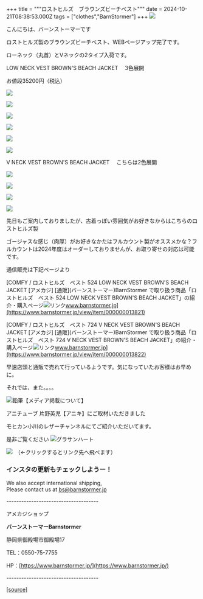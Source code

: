 +++
title = """ロストヒルズ　ブラウンズビーチベスト"""
date = 2024-10-21T08:38:53.000Z
tags = ["clothes","BarnStormer"]
+++
[![](https://stat.ameba.jp/user_images/20231023/16/barnstormer-go/b2/03/p/o0420015015354743273.png)](https://ameblo.jp/barnstormer-go/entry-12825670498.html)

こんにちは、バーンストーマーです

ロストヒルズ製のブラウンズビーチベスト、WEBページアップ完了です。

ローネック（丸首）とVネックの2タイプ入荷です。

LOW NECK VEST BROWN'S BEACH JACKET 　3色展開

お値段35200円（税込）

[![](https://stat.ameba.jp/user_images/20241021/17/barnstormer-go/20/6d/j/o0467070115500599387.jpg)](https://stat.ameba.jp/user_images/20241021/17/barnstormer-go/20/6d/j/o0467070115500599387.jpg)

[![](https://stat.ameba.jp/user_images/20241021/17/barnstormer-go/59/9f/j/o0466070015500599389.jpg)](https://stat.ameba.jp/user_images/20241021/17/barnstormer-go/59/9f/j/o0466070015500599389.jpg)

[![](https://stat.ameba.jp/user_images/20241021/17/barnstormer-go/1d/04/j/o0467070115500599391.jpg)](https://stat.ameba.jp/user_images/20241021/17/barnstormer-go/1d/04/j/o0467070115500599391.jpg)

[![](https://stat.ameba.jp/user_images/20241021/17/barnstormer-go/c2/46/j/o0466070015500599393.jpg)](https://stat.ameba.jp/user_images/20241021/17/barnstormer-go/c2/46/j/o0466070015500599393.jpg)

[![](https://stat.ameba.jp/user_images/20241021/17/barnstormer-go/73/0a/j/o0467070115500599384.jpg)](https://stat.ameba.jp/user_images/20241021/17/barnstormer-go/73/0a/j/o0467070115500599384.jpg)

[![](https://stat.ameba.jp/user_images/20241021/17/barnstormer-go/10/e2/j/o0466070015500599385.jpg)](https://stat.ameba.jp/user_images/20241021/17/barnstormer-go/10/e2/j/o0466070015500599385.jpg)

V NECK VEST BROWN'S BEACH JACKET 　こちらは2色展開

[![](https://stat.ameba.jp/user_images/20241021/16/barnstormer-go/b2/62/j/o0467070115500593333.jpg)](https://stat.ameba.jp/user_images/20241021/16/barnstormer-go/b2/62/j/o0467070115500593333.jpg)

[![](https://stat.ameba.jp/user_images/20241021/16/barnstormer-go/4b/64/j/o0466070015500593335.jpg)](https://stat.ameba.jp/user_images/20241021/16/barnstormer-go/4b/64/j/o0466070015500593335.jpg)

[![](https://stat.ameba.jp/user_images/20241021/16/barnstormer-go/0c/fd/j/o0467070115500593337.jpg)](https://stat.ameba.jp/user_images/20241021/16/barnstormer-go/0c/fd/j/o0467070115500593337.jpg)

[![](https://stat.ameba.jp/user_images/20241021/16/barnstormer-go/ff/33/j/o0466070015500593338.jpg)](https://stat.ameba.jp/user_images/20241021/16/barnstormer-go/ff/33/j/o0466070015500593338.jpg)

先日もご案内しておりましたが、古着っぽい雰囲気がお好きなからはこちらのロストヒルズ製

ゴージャスな感じ（肉厚）がお好きなかたはフルカウント製がオススメかな？フルカウントは2024年度はオーダーしておりませんが、お取り寄せの対応は可能です。

通信販売は下記ページより

[COMFY / ロストヒルズ　ベスト 524 LOW NECK VEST BROWN'S BEACH JACKET \[アメカジ\] \[通販\](バーンストーマー)BarnStormer で取り扱う商品「ロストヒルズ　ベスト 524 LOW NECK VEST BROWN'S BEACH JACKET」の紹介・購入ページ![リンク](https://c.stat100.ameba.jp/ameblo/symbols/v3.20.0/svg/gray/editor_link.svg)www.barnstormer.jp](https://www.barnstormer.jp/view/item/000000013821)

[COMFY / ロストヒルズ　ベスト 724 V NECK VEST BROWN'S BEACH JACKET \[アメカジ\] \[通販\](バーンストーマー)BarnStormer で取り扱う商品「ロストヒルズ　ベスト 724 V NECK VEST BROWN'S BEACH JACKET」の紹介・購入ページ![リンク](https://c.stat100.ameba.jp/ameblo/symbols/v3.20.0/svg/gray/editor_link.svg)www.barnstormer.jp](https://www.barnstormer.jp/view/item/000000013822)

早速店頭と通販で売れて行っているようです。気になっていたお客様はお早めに。

それでは、また。。。。

![鉛筆](https://stat100.ameba.jp/blog/ucs/img/char/char3/519.png)【メディア掲載について】

アニチューブ 片野英児【アニキ】にご取材いただきました

モヒカン小川のレザーチャンネルにてご紹介いただいてます。

是非ご覧ください ![グラサンハート](https://stat100.ameba.jp/blog/ucs/img/char/char3/148.png)

[![](https://stat.ameba.jp/user_images/20230412/16/barnstormer-go/6a/23/p/o0108010815269242493.png)](https://www.instagram.com/barnstormer_daily/)　（←クリックするとリンク先へ飛べます）

### インスタの更新もチェックしようー！

We also accept international shipping,  
Please contact us at bs@barnstormer.jp

**\-------------------------------------**

アメカジショップ

**バーンストーマーBarnstormer**

静岡県御殿場市御殿場17

TEL：0550-75-7755

HP：[https://www.barnstormer.jp/](https://www.barnstormer.jp/)

**\-------------------------------------**

[[source]](https://ameblo.jp/barnstormer-go/entry-12872100092.html)
